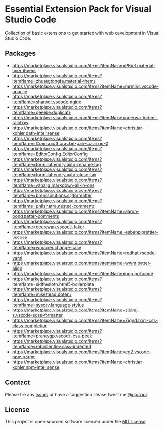 # Essential Extension Pack for Visual Studio Code

Collection of basic extensions to get started with web development in Visual Studio Code.

## Packages

- https://marketplace.visualstudio.com/items?itemName=PKief.material-icon-theme
- https://marketplace.visualstudio.com/items?itemName=zhuangtongfa.material-theme
- https://marketplace.visualstudio.com/items?itemName=mrmlnc.vscode-apache
- https://marketplace.visualstudio.com/items?itemName=shanoor.vscode-nginx
- https://marketplace.visualstudio.com/items?itemName=geeebe.duplicate
- https://marketplace.visualstudio.com/items?itemName=oderwat.indent-rainbow
- https://marketplace.visualstudio.com/items?itemName=christian-kohler.path-intellisense
- https://marketplace.visualstudio.com/items?itemName=CoenraadS.bracket-pair-colorizer-2
- https://marketplace.visualstudio.com/items?itemName=EditorConfig.EditorConfig
- https://marketplace.visualstudio.com/items?itemName=formulahendry.auto-rename-tag
- https://marketplace.visualstudio.com/items?itemName=formulahendry.auto-close-tag
- https://marketplace.visualstudio.com/items?itemName=yzhang.markdown-all-in-one
- https://marketplace.visualstudio.com/items?itemName=brenosolutions.sqlformatter
- https://marketplace.visualstudio.com/items?itemName=philsinatra.nested-comments
- https://marketplace.visualstudio.com/items?itemName=aaron-bond.better-comments
- https://marketplace.visualstudio.com/items?itemName=deerawan.vscode-faker
- https://marketplace.visualstudio.com/items?itemName=esbenp.prettier-vscode
- https://marketplace.visualstudio.com/items?itemName=wmaurer.change-case
- https://marketplace.visualstudio.com/items?itemName=redhat.vscode-yaml
- https://marketplace.visualstudio.com/items?itemName=wwm.better-align
- https://marketplace.visualstudio.com/items?itemName=pnp.polacode
- https://marketplace.visualstudio.com/items?itemName=sidthesloth.html5-boilerplate
- https://marketplace.visualstudio.com/items?itemName=mikestead.dotenv
- https://marketplace.visualstudio.com/items?itemName=sysoev.language-stylus
- https://marketplace.visualstudio.com/items?itemName=sibiraj-s.vscode-scss-formatter
- https://marketplace.visualstudio.com/items?itemName=Zignd.html-css-class-completion
- https://marketplace.visualstudio.com/items?itemName=pranaygp.vscode-css-peek
- https://marketplace.visualstudio.com/items?itemName=robinbentley.sass-indented
- https://marketplace.visualstudio.com/items?itemName=eg2.vscode-npm-script
- https://marketplace.visualstudio.com/items?itemName=christian-kohler.npm-intellisense

## Contact

Please file any [issues](https://github.com/riipandi/vscode-essential-pack/issues) or
have a suggestion please tweet me [@riipandi](https://twitter.com/riipandi).

## License

This project is open-sourced software licensed under the [MIT license](./LICENSE).
